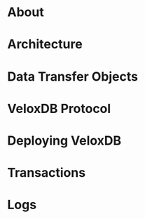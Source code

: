# About
# Architecture

# Data Transfer Objects

# VeloxDB Protocol

# Deploying VeloxDB
# Transactions
# Logs

